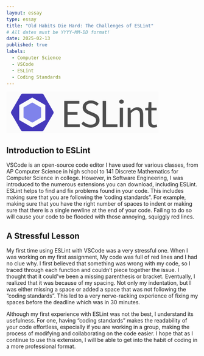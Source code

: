 ```yaml
---
layout: essay
type: essay
title: "Old Habits Die Hard: The Challenges of ESLint"
# All dates must be YYYY-MM-DD format!
date: 2025-02-13
published: true
labels:
  - Computer Science
  - VSCode
  - ESLint
  - Coding Standards
---
```


<img width="400px" class="rounded float-start pe-4" src="../img/ESLint.png">

## Introduction to ESLint 
VSCode is an open-source code editor I have used for various classes, from AP Computer Science in high school to 141 Discrete Mathematics for Computer Science in college. However, in Software Engineering, I was introduced to the numerous extensions you can download, including ESLint. ESLint helps to find and fix problems found in your code. This includes making sure that you are following the ‘coding standards”. For example, making sure that you have the right number of spaces to indent or making sure that there is a single newline at the end of your code. Failing to do so will cause your code to be flooded with those annoying, squiggly red lines. 

## A Stressful Lesson 
My first time using ESLint with VSCode was a very stressful one. When I was working on my first assignment, My code was full of red lines and I had no clue why. I first believed that something was wrong with my code, so I traced through each function and couldn’t piece together the issue. I thought that it could've been a missing parenthesis or bracket. Eventually, I realized that it was because of my spacing. Not only my indentation, but I was either missing a space or added a space that was not following the “coding standards”. This led to a very nerve-racking experience of fixing my spaces before the deadline which was in 30 minutes.

Although my first experience with ESLint was not the best, I understand its usefulness. For one, having “coding standards” makes the readability of your code effortless, especially if you are working in a group, making the process of modifying and collaborating on the code easier. I hope that as I continue to use this extension, I will be able to get into the habit of coding in a more professional format. 
